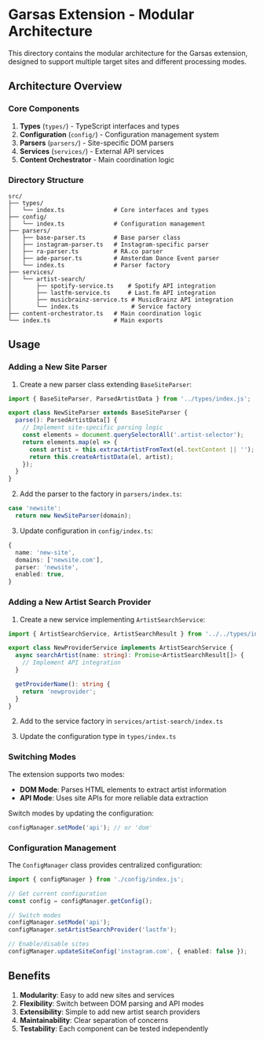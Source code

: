 # Garsas Extension - Modular Architecture

This directory contains the modular architecture for the Garsas extension, designed to support multiple target sites and different processing modes.

## Architecture Overview

### Core Components

1. **Types** (`types/`) - TypeScript interfaces and types
2. **Configuration** (`config/`) - Configuration management system
3. **Parsers** (`parsers/`) - Site-specific DOM parsers
4. **Services** (`services/`) - External API services
5. **Content Orchestrator** - Main coordination logic

### Directory Structure

```
src/
├── types/
│   └── index.ts              # Core interfaces and types
├── config/
│   └── index.ts              # Configuration management
├── parsers/
│   ├── base-parser.ts        # Base parser class
│   ├── instagram-parser.ts   # Instagram-specific parser
│   ├── ra-parser.ts          # RA.co parser
│   ├── ade-parser.ts         # Amsterdam Dance Event parser
│   └── index.ts              # Parser factory
├── services/
│   └── artist-search/
│       ├── spotify-service.ts    # Spotify API integration
│       ├── lastfm-service.ts     # Last.fm API integration
│       ├── musicbrainz-service.ts # MusicBrainz API integration
│       └── index.ts               # Service factory
├── content-orchestrator.ts   # Main coordination logic
└── index.ts                  # Main exports
```

## Usage

### Adding a New Site Parser

1. Create a new parser class extending `BaseSiteParser`:

```typescript
import { BaseSiteParser, ParsedArtistData } from '../types/index.js';

export class NewSiteParser extends BaseSiteParser {
  parse(): ParsedArtistData[] {
    // Implement site-specific parsing logic
    const elements = document.querySelectorAll('.artist-selector');
    return elements.map(el => {
      const artist = this.extractArtistFromText(el.textContent || '');
      return this.createArtistData(el, artist);
    });
  }
}
```

2. Add the parser to the factory in `parsers/index.ts`:

```typescript
case 'newsite':
  return new NewSiteParser(domain);
```

3. Update configuration in `config/index.ts`:

```typescript
{
  name: 'new-site',
  domains: ['newsite.com'],
  parser: 'newsite',
  enabled: true,
}
```

### Adding a New Artist Search Provider

1. Create a new service implementing `ArtistSearchService`:

```typescript
import { ArtistSearchService, ArtistSearchResult } from '../../types/index.js';

export class NewProviderService implements ArtistSearchService {
  async searchArtist(name: string): Promise<ArtistSearchResult[]> {
    // Implement API integration
  }

  getProviderName(): string {
    return 'newprovider';
  }
}
```

2. Add to the service factory in `services/artist-search/index.ts`

3. Update the configuration type in `types/index.ts`

### Switching Modes

The extension supports two modes:

- **DOM Mode**: Parses HTML elements to extract artist information
- **API Mode**: Uses site APIs for more reliable data extraction

Switch modes by updating the configuration:

```typescript
configManager.setMode('api'); // or 'dom'
```

### Configuration Management

The `ConfigManager` class provides centralized configuration:

```typescript
import { configManager } from './config/index.js';

// Get current configuration
const config = configManager.getConfig();

// Switch modes
configManager.setMode('api');
configManager.setArtistSearchProvider('lastfm');

// Enable/disable sites
configManager.updateSiteConfig('instagram.com', { enabled: false });
```

## Benefits

1. **Modularity**: Easy to add new sites and services
2. **Flexibility**: Switch between DOM parsing and API modes
3. **Extensibility**: Simple to add new artist search providers
4. **Maintainability**: Clear separation of concerns
5. **Testability**: Each component can be tested independently
